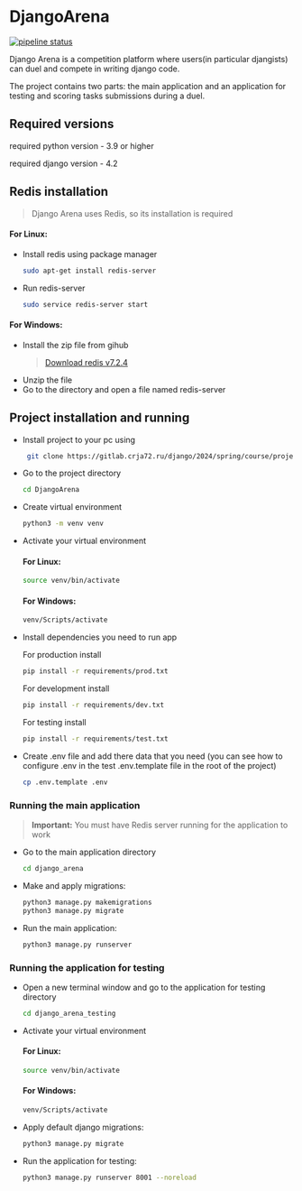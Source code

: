 # DjangoArena

[![pipeline status](https://gitlab.crja72.ru/django/2024/spring/course/projects/team-5/badges/main/pipeline.svg)](https://gitlab.crja72.ru/django/2024/spring/course/projects/team-5/-/commits/main)

Django Arena is a competition platform where users(in particular djangists) can duel and compete in writing django code.

The project contains two parts: the main application and an application for testing and scoring tasks submissions during a duel.

## Required versions

required python version - 3.9 or higher

required django version - 4.2

## Redis installation
> Django Arena uses Redis, so its installation is required

#### For Linux:

- Install redis using package manager

  ```bash
  sudo apt-get install redis-server
  ```

- Run redis-server

  ```bash
  sudo service redis-server start
  ```

#### For Windows:

- Install the zip file from gihub

  > [Download redis v7.2.4](https://github.com/redis-windows/redis-windows/releases/download/7.2.4/Redis-7.2.4-Windows-x64-cygwin.zip)

* Unzip the file
* Go to the directory and open a file named redis-server

## Project installation and running

- Install project to your pc using

  ```bash
   git clone https://gitlab.crja72.ru/django/2024/spring/course/projects/team-5.git
  ```

- Go to the project directory

  ```bash
  cd DjangoArena
  ```

- Create virtual environment

  ```bash
  python3 -m venv venv
  ```

- Activate your virtual environment

  #### For Linux:

  ```bash
  source venv/bin/activate
  ```

  #### For Windows:

  ```bash
  venv/Scripts/activate
  ```

- Install dependencies you need to run app

  For production install

  ```bash
  pip install -r requirements/prod.txt
  ```

  For development install

  ```bash
  pip install -r requirements/dev.txt
  ```

  For testing install

  ```bash
  pip install -r requirements/test.txt
  ```

- Create .env file and add there data that you need
  (you can see how to configure .env in the
  test .env.template file in the root of the project)

  ```bash
  cp .env.template .env
  ```

### Running the main application

> **Important:** You must have Redis server running for the application to work

- Go to the main application directory

  ```bash
  cd django_arena
  ```

- Make and apply migrations:

  ```bash
  python3 manage.py makemigrations
  python3 manage.py migrate
  ```

- Run the main application:

  ```bash
  python3 manage.py runserver
  ```

### Running the application for testing

- Open a new terminal window and go to the application for testing directory

  ```bash
  cd django_arena_testing
  ```

- Activate your virtual environment

  #### For Linux:

  ```bash
  source venv/bin/activate
  ```

  #### For Windows:

  ```bash
  venv/Scripts/activate
  ```

- Apply default django migrations:

  ```bash
  python3 manage.py migrate
  ```

- Run the application for testing:

  ```bash
  python3 manage.py runserver 8001 --noreload
  ```
